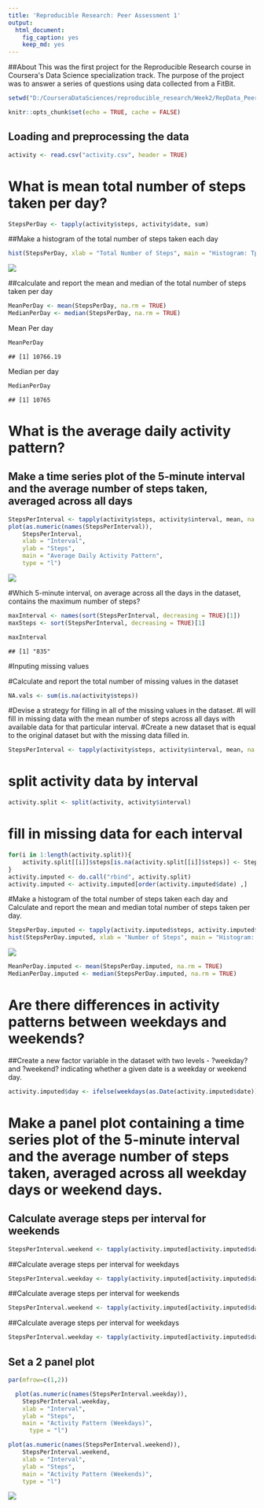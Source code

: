 ```yaml
---
title: 'Reproducible Research: Peer Assessment 1'
output:
  html_document:
    fig_caption: yes
    keep_md: yes
---
```


##About This was the first project for the Reproducible Research course in Coursera's Data Science specialization track. The purpose of the project was to answer a series of questions using data collected from a FitBit.



```r
setwd("D:/CourseraDataSciences/reproducible_research/Week2/RepData_PeerAssessment1")

knitr::opts_chunk$set(echo = TRUE, cache = FALSE)
```

## Loading and preprocessing the data


```r
activity <- read.csv("activity.csv", header = TRUE)
```

# What is mean total number of steps taken per day?


```r
StepsPerDay <- tapply(activity$steps, activity$date, sum)
```

##Make a histogram of the total number of steps taken each day


```r
hist(StepsPerDay, xlab = "Total Number of Steps", main = "Histogram: Tptal Steps per Day")
```

![](PA1_template_files/figure-html/unnamed-chunk-4-1.png)<!-- -->

##calculate and report the mean and median of the total number of steps taken per day


```r
MeanPerDay <- mean(StepsPerDay, na.rm = TRUE)
MedianPerDay <- median(StepsPerDay, na.rm = TRUE)
```

Mean Per day



```r
MeanPerDay
```

```
## [1] 10766.19
```

Median per day


```r
MedianPerDay
```

```
## [1] 10765
```

# What is the average daily activity pattern?

## Make a time series plot of the 5-minute interval and the average number of steps taken, averaged across all days


```r
StepsPerInterval <- tapply(activity$steps, activity$interval, mean, na.rm = TRUE)
plot(as.numeric(names(StepsPerInterval)), 
	StepsPerInterval, 
	xlab = "Interval", 
	ylab = "Steps", 
	main = "Average Daily Activity Pattern", 
	type = "l")
```

![](PA1_template_files/figure-html/unnamed-chunk-8-1.png)<!-- -->
	
#Which 5-minute interval, on average across all the days in the dataset, contains the maximum number of steps?


```r
maxInterval <- names(sort(StepsPerInterval, decreasing = TRUE)[1])
maxSteps <- sort(StepsPerInterval, decreasing = TRUE)[1]

maxInterval
```

```
## [1] "835"
```


#Inputing missing values

#Calculate and report the total number of missing values in the dataset


```r
NA.vals <- sum(is.na(activity$steps))
```

#Devise a strategy for filling in all of the missing values in the dataset.
#I will fill in missing data with the mean number of steps across all days with available data for that particular interval.
#Create a new dataset that is equal to the original dataset but with the missing data filled in.


```r
StepsPerInterval <- tapply(activity$steps, activity$interval, mean, na.rm = TRUE)
```


# split activity data by interval


```r
activity.split <- split(activity, activity$interval)
```

# fill in missing data for each interval


```r
for(i in 1:length(activity.split)){
	activity.split[[i]]$steps[is.na(activity.split[[i]]$steps)] <- StepsPerInterval[i]
}
activity.imputed <- do.call("rbind", activity.split)
activity.imputed <- activity.imputed[order(activity.imputed$date) ,]
```

#Make a histogram of the total number of steps taken each day and Calculate and report the mean and median total number of steps taken per day.



```r
StepsPerDay.imputed <- tapply(activity.imputed$steps, activity.imputed$date, sum)
hist(StepsPerDay.imputed, xlab = "Number of Steps", main = "Histogram: Steps per Day (Imputed data)")
```

![](PA1_template_files/figure-html/unnamed-chunk-14-1.png)<!-- -->

```r
MeanPerDay.imputed <- mean(StepsPerDay.imputed, na.rm = TRUE)
MedianPerDay.imputed <- median(StepsPerDay.imputed, na.rm = TRUE)
```

# Are there differences in activity patterns between weekdays and weekends?
##Create a new factor variable in the dataset with two levels - ?weekday? and ?weekend? indicating whether a given date is a weekday or weekend day.


```r
activity.imputed$day <- ifelse(weekdays(as.Date(activity.imputed$date)) == "Saturday" | weekdays(as.Date(activity.imputed$date)) == "Sunday", "weekend", "weekday")
```

# Make a panel plot containing a time series plot of the 5-minute interval and the average number of steps taken, averaged across all weekday days or weekend days.
## Calculate average steps per interval for weekends


```r
StepsPerInterval.weekend <- tapply(activity.imputed[activity.imputed$day == "weekend" ,]$steps, activity.imputed[activity.imputed$day == "weekend" ,]$interval, mean, na.rm = TRUE)
```

##Calculate average steps per interval for weekdays


```r
StepsPerInterval.weekday <- tapply(activity.imputed[activity.imputed$day == "weekday" ,]$steps, activity.imputed[activity.imputed$day == "weekday" ,]$interval, mean, na.rm = TRUE)
```


##Calculate average steps per interval for weekends


```r
StepsPerInterval.weekend <- tapply(activity.imputed[activity.imputed$day == "weekend" ,]$steps, activity.imputed[activity.imputed$day == "weekend" ,]$interval, mean, na.rm = TRUE)
```

##Calculate average steps per interval for weekdays


```r
StepsPerInterval.weekday <- tapply(activity.imputed[activity.imputed$day == "weekday" ,]$steps, activity.imputed[activity.imputed$day == "weekday" ,]$interval, mean, na.rm = TRUE)
```

## Set a 2 panel plot


```r
par(mfrow=c(1,2))

  plot(as.numeric(names(StepsPerInterval.weekday)), 
	StepsPerInterval.weekday, 
	xlab = "Interval", 
	ylab = "Steps", 
	main = "Activity Pattern (Weekdays)", 
      type = "l")

plot(as.numeric(names(StepsPerInterval.weekend)), 
	StepsPerInterval.weekend, 
	xlab = "Interval", 
	ylab = "Steps", 
	main = "Activity Pattern (Weekends)", 
	type = "l") 
```

![](PA1_template_files/figure-html/unnamed-chunk-20-1.png)<!-- -->



